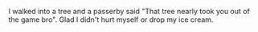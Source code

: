 I walked into a tree and a passerby said "That tree nearly took you out of the game bro". Glad I didn't hurt myself or drop my ice cream.

